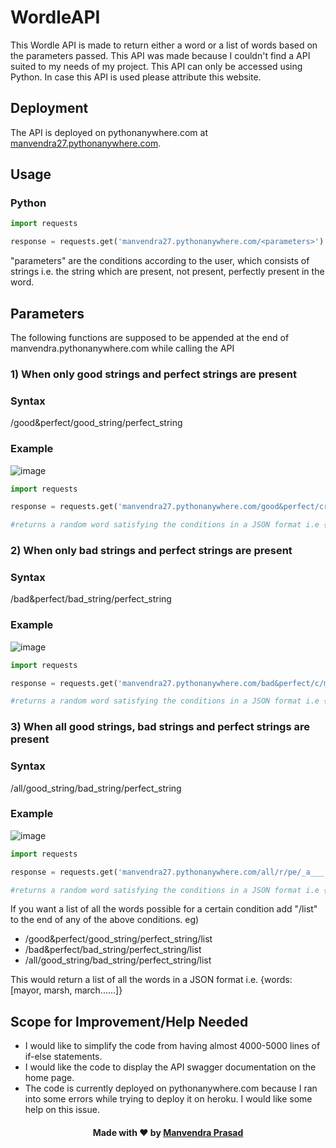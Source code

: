 # WordleAPI
This Wordle API is made to return either a word or a list of words based on the parameters passed. This API was made because I couldn't find a API suited to my needs of my project. This API can only be accessed using Python. In case this API is used please attribute this website.

## Deployment
The API is deployed on pythonanywhere.com at [manvendra27.pythonanywhere.com](https://manvendra27.pythonanywhere.com).

## Usage
### Python

```python
import requests

response = requests.get('manvendra27.pythonanywhere.com/<parameters>')
```

"parameters" are the conditions according to the user, which consists of strings i.e. the string which are present, not present, perfectly present in the word.

## Parameters

The following functions are supposed to be appended at the end of manvendra.pythonanywhere.com while calling the API

### 1) When only good strings and perfect strings are present

### Syntax
/good&perfect/good_string/perfect_string

### Example
![image](https://user-images.githubusercontent.com/72267209/193898682-3919ecb4-d8f6-4997-855f-27e3c33df169.png)
```python
import requests

response = requests.get('manvendra27.pythonanywhere.com/good&perfect/cra/___sh')

#returns a random word satisfying the conditions in a JSON format i.e {word: 'crash'}
```

### 2) When only bad strings and perfect strings are present

### Syntax
/bad&perfect/bad_string/perfect_string

### Example
![image](https://user-images.githubusercontent.com/72267209/193901703-248b8c54-10ae-4983-817a-a8e90b91cdf0.png)
```python
import requests

response = requests.get('manvendra27.pythonanywhere.com/bad&perfect/c/mar_h')

#returns a random word satisfying the conditions in a JSON format i.e {word: 'marsh'}
```

### 3) When all good strings, bad strings and perfect strings are present

### Syntax
/all/good_string/bad_string/perfect_string

### Example
![image](https://user-images.githubusercontent.com/72267209/193902964-a674d08c-83ed-4564-97ed-2416d04eb976.png)
```python
import requests

response = requests.get('manvendra27.pythonanywhere.com/all/r/pe/_a___')

#returns a random word satisfying the conditions in a JSON format i.e {word: 'mayor'}
```

If you want a list of all the words possible for a certain condition add "/list" to the end of any of the above conditions. eg)
<ul>
<li>/good&perfect/good_string/perfect_string/list
<li>/bad&perfect/bad_string/perfect_string/list
<li>/all/good_string/bad_string/perfect_string/list
</ul>

This would return a list of all the words in a JSON format i.e. {words: [mayor, marsh, march......]}

## Scope for Improvement/Help Needed
<ul>
<li>I would like to simplify the code from having almost 4000-5000 lines of if-else statements.
<li>I would like the code to display the API swagger documentation on the home page.
<li>The code is currently deployed on pythonanywhere.com because I ran into some errors while trying to deploy it on heroku. I would like some help on this issue.
</ul>

<h4 align="center">Made with ❤ by <a href="https://github.com/Manv3ndra">Manvendra Prasad</a></h4>
